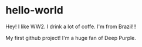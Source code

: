 # hello-world

Hey! I like WW2. I drink a lot of coffe. I'm from Brazil!!!

My first github project!
I'm a huge fan of Deep Purple.
